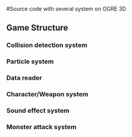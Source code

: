 #Source code with several system on OGRE 3D

## Game Structure

### Collision detection system

### Particle system

### Data reader

### Character/Weapon system

### Sound effect system

### Monster attack system
